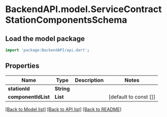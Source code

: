 # BackendAPI.model.ServiceContractStationComponentsSchema

## Load the model package

```dart
import 'package:BackendAPI/api.dart';
```

## Properties

 Name                | Type             | Description | Notes                 
---------------------|------------------|-------------|-----------------------
 **stationId**       | **String**       |             |
 **componentIdList** | **List<String>** |             | [default to const []] 

[[Back to Model list]](../README.md#documentation-for-models) [[Back to API list]](../README.md#documentation-for-api-endpoints) [[Back to README]](../README.md)


